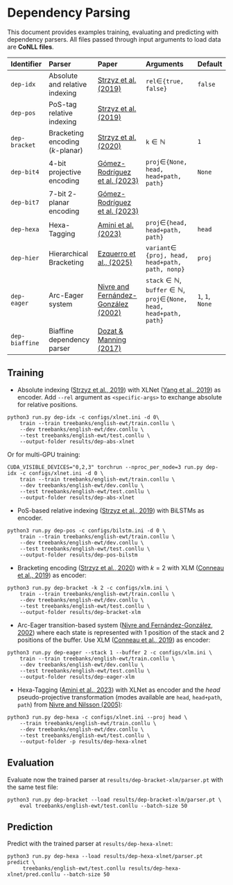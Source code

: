 # Dependency Parsing 

This document provides examples training, evaluating and predicting with dependency parsers. All files passed through input arguments to load data are **CoNLL files**. 

| **Identifier** | **Parser** | **Paper** | **Arguments** | **Default** | 
|:---------|:-----------|:----------|:--------------|:------------------|
| `dep-idx` | Absolute and relative indexing  | [Strzyz et al. (2019)](https://aclanthology.org/N19-1077/) | `rel`$\in$`{true, false}` | `false` | 
| `dep-pos` | PoS-tag relative indexing | [Strzyz et al. (2019)](https://aclanthology.org/N19-1077/) |  | | 
| `dep-bracket` | Bracketing encoding ($k$-planar) | [Strzyz et al. (2020)](https://aclanthology.org/2020.coling-main.223/) | `k`$\in\mathbb{N}$ | `1` | 
| `dep-bit4` | $4$-bit projective  encoding | [Gómez-Rodríguez et al. (2023)](https://aclanthology.org/2023.emnlp-main.393/) | `proj`$\in$`{None, head, head+path, path}` | `None` | 
| `dep-bit7` |  $7$-bit $2$-planar encoding | [Gómez-Rodríguez et al. (2023)](https://aclanthology.org/2023.emnlp-main.393/) | | 
| `dep-hexa`   | Hexa-Tagging | [Amini et al. (2023)](https://aclanthology.org/2023.acl-short.124/) | `proj`$\in$`{head, head+path, path}` | `head` | 
| `dep-hier` | Hierarchical Bracketing | [Ezquerro et al., (2025)](https://arxiv.org/abs/2505.11693) | `variant`$\in$ `{proj, head, head+path, path, nonp}`| `proj` | 
| `dep-eager` | Arc-Eager system | [Nivre and Fernández-González (2002)](https://aclanthology.org/J14-2002/) | `stack`$\in\mathbb{N}$, `buffer`$\in\mathbb{N}$, `proj`$\in$`{None, head, head+path, path}` | `1`, `1`, `None`| 
| `dep-biaffine` | Biaffine dependency parser | [Dozat & Manning (2017)](https://arxiv.org/abs/1611.01734) | |

## Training 


- Absolute indexing ([Strzyz et al., 2019](https://aclanthology.org/N19-1077/)) with XLNet ([Yang et al., 2019](http://papers.neurips.cc/paper/8812-xlnet-generalized-autoregressive-pretraining-for-language-understanding.pdf)) as encoder. Add `--rel` argument as `<specific-args>` to exchange absolute for relative positions.

```shell 
python3 run.py dep-idx -c configs/xlnet.ini -d 0\
    train --train treebanks/english-ewt/train.conllu \
    --dev treebanks/english-ewt/dev.conllu \
    --test treebanks/english-ewt/test.conllu \
    --output-folder results/dep-abs-xlnet
```

Or for multi-GPU training:
```shell 
CUDA_VISIBLE_DEVICES="0,2,3" torchrun --nproc_per_node=3 run.py dep-idx -c configs/xlnet.ini -d 0 \
    train --train treebanks/english-ewt/train.conllu \
    --dev treebanks/english-ewt/dev.conllu \
    --test treebanks/english-ewt/test.conllu \
    --output-folder results/dep-abs-xlnet
```


- PoS-based relative indexing ([Strzyz et al., 2019](https://aclanthology.org/N19-1077/)) with BiLSTMs as encoder.
```shell 
python3 run.py dep-pos -c configs/bilstm.ini -d 0 \
    train --train treebanks/english-ewt/train.conllu \
    --dev treebanks/english-ewt/dev.conllu \
    --test treebanks/english-ewt/test.conllu \
    --output-folder results/dep-pos-bilstm 
```


- Bracketing encoding ([Strzyz et al., 2020](https://aclanthology.org/2020.coling-main.223/)) with $k=2$ with XLM ([Conneau et al., 2019](https://aclanthology.org/2020.acl-main.747/)) as encoder:
```shell 
python3 run.py dep-bracket -k 2 -c configs/xlm.ini \
    train --train treebanks/english-ewt/train.conllu \
    --dev treebanks/english-ewt/dev.conllu \
    --test treebanks/english-ewt/test.conllu \
    --output-folder results/dep-bracket-xlm
```

- Arc-Eager transition-based system ([Nivre and Fernández-González, 2002](https://aclanthology.org/J14-2002/)) where each state is represented with 1 position of the stack and 2 positions of the buffer. Use XLM ([Conneau et al., 2019](https://aclanthology.org/2020.acl-main.747/)) as encoder:
```shell 
python3 run.py dep-eager --stack 1 --buffer 2 -c configs/xlm.ini \
    train --train treebanks/english-ewt/train.conllu \
    --dev treebanks/english-ewt/dev.conllu \
    --test treebanks/english-ewt/test.conllu \
    --output-folder results/dep-eager-xlm
```

- Hexa-Tagging ([Amini et al., 2023](https://aclanthology.org/2023.acl-short.124/)) with XLNet as encoder and the *head* pseudo-projective transformation (modes available are `head`, `head+path`, `path`) from [Nivre and Nilsson (2005)](https://aclanthology.org/P05-1013/):
```shell 
python3 run.py dep-hexa -c configs/xlnet.ini --proj head \
    --train treebanks/english-ewt/train.conllu \
    --dev treebanks/english-ewt/dev.conllu \
    --test treebanks/english-ewt/test.conllu \
    --output-folder -p results/dep-hexa-xlnet
```



## Evaluation 
Evaluate now the trained parser at `results/dep-bracket-xlm/parser.pt` with the same test file:
```shell 
python3 run.py dep-bracket --load results/dep-bracket-xlm/parser.pt \
    eval treebanks/english-ewt/test.conllu --batch-size 50
```

## Prediction 
Predict with the trained parser at `results/dep-hexa-xlnet`:
```shell 
python3 run.py dep-hexa --load results/dep-hexa-xlnet/parser.pt predict \
     treebanks/english-ewt/test.conllu results/dep-hexa-xlnet/pred.conllu --batch-size 50
```
